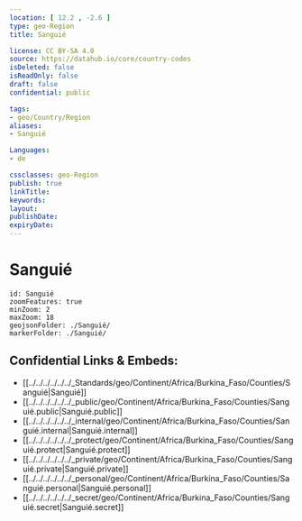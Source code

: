 ```yaml
---
location: [ 12.2 , -2.6 ] 
type: geo-Region
title: Sanguié

license: CC BY-SA 4.0
source: https://datahub.io/core/country-codes
isDeleted: false
isReadOnly: false
draft: false
confidential: public

tags:
- geo/Country/Region
aliases:
- Sanguié

Languages:
- de

cssclasses: geo-Region
publish: true
linkTitle: 
keywords: 
layout: 
publishDate: 
expiryDate: 
---
```


# Sanguié

```leaflet
id: Sanguié
zoomFeatures: true 
minZoom: 2 
maxZoom: 18
geojsonFolder: ./Sanguié/
markerFolder: ./Sanguié/
```


## Confidential Links & Embeds: 
- [[../../../../../../_Standards/geo/Continent/Africa/Burkina_Faso/Counties/Sanguié|Sanguié]] 
- [[../../../../../../_public/geo/Continent/Africa/Burkina_Faso/Counties/Sanguié.public|Sanguié.public]] 
- [[../../../../../../_internal/geo/Continent/Africa/Burkina_Faso/Counties/Sanguié.internal|Sanguié.internal]] 
- [[../../../../../../_protect/geo/Continent/Africa/Burkina_Faso/Counties/Sanguié.protect|Sanguié.protect]] 
- [[../../../../../../_private/geo/Continent/Africa/Burkina_Faso/Counties/Sanguié.private|Sanguié.private]] 
- [[../../../../../../_personal/geo/Continent/Africa/Burkina_Faso/Counties/Sanguié.personal|Sanguié.personal]] 
- [[../../../../../../_secret/geo/Continent/Africa/Burkina_Faso/Counties/Sanguié.secret|Sanguié.secret]] 

